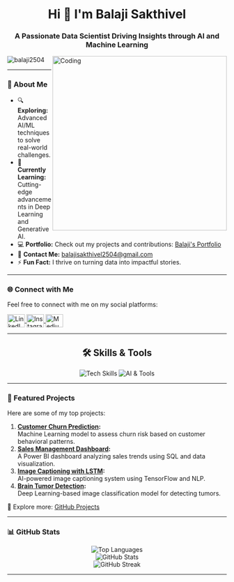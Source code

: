 <h1 align="center">Hi 👋 I'm Balaji Sakthivel</h1>
<h3 align="center">A Passionate Data Scientist Driving Insights through AI and Machine Learning</h3>
<img align="right" alt="Coding" width="400" src="https://user-images.githubusercontent.com/106318530/227919969-79d96a99-2323-45ab-a7b2-cb1ef4855b72.gif">

<p align="left"> <img src="https://komarev.com/ghpvc/?username=balaji2504&label=Profile%20Views&color=0e75b6&style=flat" alt="balaji2504" /> </p>

---

### 🌟 About Me  
- 🔍 **Exploring:** Advanced AI/ML techniques to solve real-world challenges.  
- 🌱 **Currently Learning:** Cutting-edge advancements in Deep Learning and Generative AI.  
- 💻 **Portfolio:** Check out my projects and contributions: [Balaji's Portfolio](https://bsportfolio.dorik.io/)  
- 📧 **Contact Me:** balajisakthivel2504@gmail.com  
- ⚡ **Fun Fact:** I thrive on turning data into impactful stories.  

---

### 🌐 Connect with Me  
Feel free to connect with me on my social platforms:  
<p align="left">
  <a href="https://linkedin.com/in/balaji-sakthivel" target="_blank">
    <img align="center" src="https://raw.githubusercontent.com/rahuldkjain/github-profile-readme-generator/master/src/images/icons/Social/linked-in-alt.svg" alt="LinkedIn - Balaji Sakthivel" height="30" width="40" />
  </a>
  <a href="https://instagram.com/mr_balaji_sakthivel" target="_blank">
    <img align="center" src="https://raw.githubusercontent.com/rahuldkjain/github-profile-readme-generator/master/src/images/icons/Social/instagram.svg" alt="Instagram - Balaji Sakthivel" height="30" width="40" />
  </a>
  <a href="https://medium.com/@balajisakthivel2504" target="_blank">
    <img align="center" src="https://raw.githubusercontent.com/rahuldkjain/github-profile-readme-generator/master/src/images/icons/Social/medium.svg" alt="Medium - Balaji Sakthivel" height="30" width="40" />
  </a>
</p>

---

<h2 align="center">🛠️ Skills & Tools</h2> 
<p align="center">  
  <img src="https://skillicons.dev/icons?i=python,r,mysql,mongodb,firebase,flask,aws" alt="Tech Skills" />  
  <img src="https://skillicons.dev/icons?i=ai,scikitlearn,tensorflow,keras,pytorch,vscode,github" alt="AI & Tools" />
</p>  

---

### 🚀 Featured Projects  
Here are some of my top projects:  
1. **[Customer Churn Prediction](https://github.com/balaji2504/churn-prediction):**  
   Machine Learning model to assess churn risk based on customer behavioral patterns.  
2. **[Sales Management Dashboard](https://github.com/balaji2504/sales-analysis):**  
   A Power BI dashboard analyzing sales trends using SQL and data visualization.  
3. **[Image Captioning with LSTM](https://github.com/balaji2504/image-captioning):**  
   AI-powered image captioning system using TensorFlow and NLP.  
4. **[Brain Tumor Detection](https://github.com/balaji2504/brain-tumor-detection):**  
   Deep Learning-based image classification model for detecting tumors.  

📌 Explore more: [GitHub Projects](https://github.com/balaji2504)

---

### 📊 GitHub Stats  
<div align="center">  
  <img src="https://github-readme-stats.vercel.app/api/top-langs?username=balaji2504&show_icons=true&locale=en&layout=compact" alt="Top Languages" />  
  <br>  
  <img src="https://github-readme-stats.vercel.app/api?username=balaji2504&show_icons=true&locale=en" alt="GitHub Stats" />  
  <br>  
  <img src="https://github-readme-streak-stats.herokuapp.com/?user=balaji2504" alt="GitHub Streak" />  
</div>

---
